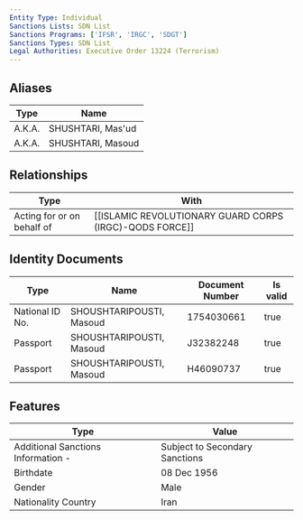 ```yaml
---
Entity Type: Individual
Sanctions Lists: SDN List
Sanctions Programs: ['IFSR', 'IRGC', 'SDGT']
Sanctions Types: SDN List
Legal Authorities: Executive Order 13224 (Terrorism)
---
```


## Aliases
| Type  | Name      | 
|-------|-----------|
| A.K.A. | SHUSHTARI, Mas'ud |
| A.K.A. | SHUSHTARI, Masoud |

## Relationships
| Type  | With      | 
|-------|-----------|
| Acting for or on behalf of | [[ISLAMIC REVOLUTIONARY GUARD CORPS (IRGC)-QODS FORCE]] |

## Identity Documents
| Type  | Name      | Document Number | Is valid |
|-------|-----------|-----------------|----------|
| National ID No. | SHOUSHTARIPOUSTI, Masoud | 1754030661 | true |
| Passport | SHOUSHTARIPOUSTI, Masoud | J32382248 | true |
| Passport | SHOUSHTARIPOUSTI, Masoud | H46090737 | true |

## Features
| Type  | Value      |
|-------|------------|
| Additional Sanctions Information - | Subject to Secondary Sanctions |
| Birthdate | 08 Dec 1956 |
| Gender | Male |
| Nationality Country | Iran |
